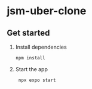 # jsm-uber-clone



## Get started

1. Install dependencies

   ```bash
   npm install
   ```

2. Start the app

   ```bash
    npx expo start
   ```

